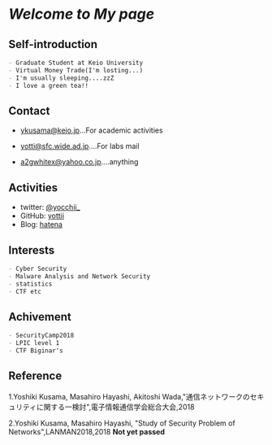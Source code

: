 # _Welcome to My page_

## Self-introduction
```markdown
- Graduate Student at Keio University
- Virtual Money Trade(I'm losting...)
- I'm usually sleeping....zzZ
- I love a green tea!!
```


## Contact
- [ykusama@keio.jp](ykusama@keio.jp)...For academic activities

- [yotti@sfc.wide.ad.jp](otti@sfc.wide.ad.jp)....For labs mail

- [a2gwhitex@yahoo.co.jp](a2gwhitex@yahoo.co.jp)....anything


## Activities
- twitter: [@yocchii_](https://twitter.com/yocchii_)
- GitHub: [yottii](https://github.com/yottii)
- Blog: [hatena](http://yottiii.hatenablog.com/)


## Interests
```markdown
- Cyber Security
- Malware Analysis and Network Security
- statistics
- CTF etc
```


## Achivement
```markdown
- SecurityCamp2018
- LPIC level 1
- CTF Biginar's
```


## Reference
1.Yoshiki Kusama, Masahiro Hayashi, Akitoshi Wada,"通信ネットワークのセキュリティに関する一検討",電子情報通信学会総合大会,2018

2.Yoshiki Kusama, Masahiro Hayashi, "Study of Security Problem of Networks",LANMAN2018,2018 **Not yet passed**

